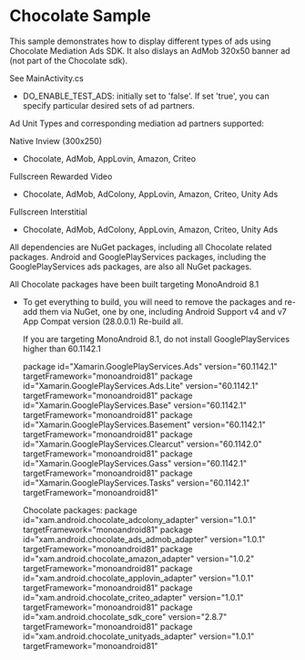 Chocolate Sample
=================

This sample demonstrates how to display different types of ads using Chocolate Mediation Ads SDK.
It also dislays an AdMob 320x50 banner ad (not part of the Chocolate sdk).

See MainActivity.cs
  - DO_ENABLE_TEST_ADS: initially set to 'false'.  If set 'true', you can specify particular desired sets of ad partners.

Ad Unit Types and corresponding mediation ad partners supported:

Native Inview (300x250)
  - Chocolate, AdMob, AppLovin, Amazon, Criteo
  
Fullscreen Rewarded Video
  - Chocolate, AdMob, AdColony, AppLovin, Amazon, Criteo, Unity Ads
  
Fullscreen Interstitial
  - Chocolate, AdMob, AdColony, AppLovin, Amazon, Criteo, Unity Ads
  
All dependencies are NuGet packages, including all Chocolate related packages.  Android and GooglePlayServices packages, including the GooglePlayServices ads packages, are also all NuGet packages.

All Chocolate packages have been built targeting MonoAndroid 8.1

- To get everything to build, you will need to remove the packages and re-add them via NuGet, one by one, including Android Support v4 and v7 App Compat version (28.0.0.1)  Re-build all.

  If you are targeting MonoAndroid 8.1, do not install GooglePlayServices higher than 60.1142.1
  
  package id="Xamarin.GooglePlayServices.Ads" version="60.1142.1" targetFramework="monoandroid81" 
  package id="Xamarin.GooglePlayServices.Ads.Lite" version="60.1142.1" targetFramework="monoandroid81"
  package id="Xamarin.GooglePlayServices.Base" version="60.1142.1" targetFramework="monoandroid81" 
  package id="Xamarin.GooglePlayServices.Basement" version="60.1142.1" targetFramework="monoandroid81" 
  package id="Xamarin.GooglePlayServices.Clearcut" version="60.1142.0" targetFramework="monoandroid81" 
  package id="Xamarin.GooglePlayServices.Gass" version="60.1142.1" targetFramework="monoandroid81" 
  package id="Xamarin.GooglePlayServices.Tasks" version="60.1142.1" targetFramework="monoandroid81" 
  
  Chocolate packages:
  package id="xam.android.chocolate_adcolony_adapter" version="1.0.1" targetFramework="monoandroid81" 
  package id="xam.android.chocolate_ads_admob_adapter" version="1.0.1" targetFramework="monoandroid81" 
  package id="xam.android.chocolate_amazon_adapter" version="1.0.2" targetFramework="monoandroid81" 
  package id="xam.android.chocolate_applovin_adapter" version="1.0.1" targetFramework="monoandroid81" 
  package id="xam.android.chocolate_criteo_adapter" version="1.0.1" targetFramework="monoandroid81" 
  package id="xam.android.chocolate_sdk_core" version="2.8.7" targetFramework="monoandroid81" 
  package id="xam.android.chocolate_unityads_adapter" version="1.0.1" targetFramework="monoandroid81" 

